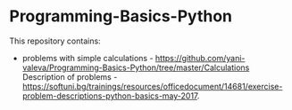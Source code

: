 # Programming-Basics-Python
This repository contains:

- problems with simple calculations - https://github.com/yani-valeva/Programming-Basics-Python/tree/master/Calculations
Description of problems - https://softuni.bg/trainings/resources/officedocument/14681/exercise-problem-descriptions-python-basics-may-2017.
